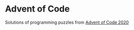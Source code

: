 # Advent of Code

Solutions of programming puzzles from [Advent of Code 2020](https://adventofcode.com/2020)
